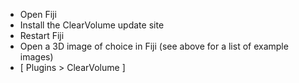 - Open Fiji
- Install the ClearVolume update site
- Restart Fiji
- Open a 3D image of choice in Fiji (see above for a list of example images)
- [ Plugins > ClearVolume ]

